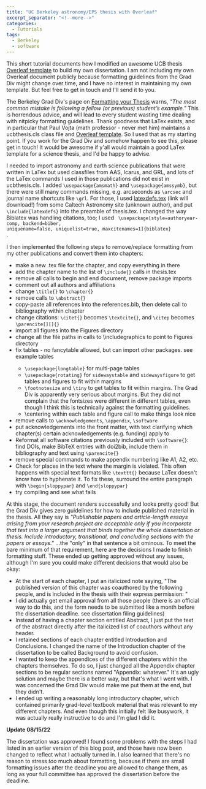 ```yaml
---
title: "UC Berkeley astronomy/EPS thesis with Overleaf"
excerpt_separator: "<!--more-->"
categories:
  - Tutorials
tags:
  - Berkeley
  - software
---
```


This short tutorial documents how I modified an awesome UCB thesis [Overleaf template](https://www.overleaf.com/latex/templates/uc-berkeley-thesis-template/mfzmtxfqvtxx) to build my own dissertation.  I am not including my own Overleaf document publicly because formatting guidelines from the Grad Div might change over time, and I have no interest in maintaining my own template. But feel free to get in touch and I'll send it to you.

The Berkeley Grad Div's page on [Formatting your Thesis](https://grad.berkeley.edu/academic-progress/doctoral/dissertation/#formatting-your-manuscript) warns, <i>"The most common mistake is following a fellow (or previous) student’s example."</i> This is horrendous advice, and will lead to every student wasting time dealing with nitpicky formatting guidelines.  Thank goodness that LaTex exists, and in particular that Paul Vojta (math professor - never met him) maintains a ucbthesis.cls class file and [Overleaf template](https://www.overleaf.com/latex/templates/uc-berkeley-thesis-template/mfzmtxfqvtxx).  So I used that as my starting point. If you work for the Grad Div and somehow happen to see this, please get in touch! It would be awesome if y'all would maintain a good LaTex template for a science thesis, and I'd be happy to advise.

I needed to import astronomy and earth science publications that were written in LaTex but used classfiles from AAS, Icarus, and GRL, and lots of the LaTex commands I used in those publications did not exist in ucbthesis.cls. I added <code>\usepackage{amsmath}</code> and <code>\usepackage{amssymb}</code>, but there were still many commands missing, e.g. arcseconds as <code>\arcsec</code> and journal name shortcuts like <code>\grl</code>. For those, I used [latexdefs.tex](https://sites.astro.caltech.edu/observatories/coo/solicit/2022B/latexdefs.tex) (link will download!) from some Caltech Astronomy site (unknown author), and put <code>\include{latexdefs}</code> into the preamble of thesis.tex.  I changed the way Biblatex was handling citations, too; I used <code> \usepackage[style=authoryear-comp, backend=biber, uniquename=false, uniquelist=true, maxcitenames=1]{biblatex} </code>.

I then implemented the following steps to remove/replace formatting from my other publications and convert them into chapters:

<ul>	
  <li> make a new .tex file for the chapter, and copy everything in there </li>
  <li> add the chapter name to the list of <code>\include{}</code> calls in thesis.tex </li>
  <li> remove all calls to begin and end document, remove package imports </li>
  <li> comment out all authors and affiliations </li>
  <li> change <code>\title{}</code> to <code>\chapter{}</code> </li>
  <li> remove calls to <code>\abstract{}</code> </li>
  <li> copy-paste all references into the references.bib, then delete call to bibliography within chapter </li> 
  <li> change citations: <code>\citet{}</code> becomes <code>\textcite{}</code>, and <code>\citep</code> becomes <code>\parencite[][]{}</code> </li>
  <li> import all figures into the Figures directory </li>
  <li> change all the file paths in calls to \includegraphics to point to Figures directory </li>
  <li> fix tables - no fancytable allowed, but can import other packages. see example tables </li>
    <ul> 
  	  <li> <code>\usepackage{longtable}</code> for multi-page tables </li>
	  <li> <code>\usepackage{rotating}</code> for <code>sidewaystable</code> and <code>sidewaysfigure</code> to get tables and figures to fit within margins </li>
	  <li> <code>\footnotesize</code> and <code>\tiny</code> to get tables to fit within margins. The Grad Div is apparently very serious about margins. But they did not complain that the fontsizes were different in different tables, even though I think this is technically against the formatting guidelines.</li>
	  <li> \centering within each table and figure call to make things look nice </li>
    </ul>
  <li> remove calls to <code>\acknowledgements</code>, <code>\appendix</code>, <code>\software</code> </li>
  <li> put acknowledgements into the front matter, with text clarifying which chapter(s) certain acknowledgements (e.g. funding) apply to </li>
  <li> Reformat all software citations previously included with <code>\software{}</code>: find DOIs, make BibTeX entries with doi2bib, include them in bibliography and text using <code>\parencite{}</code> </li>
  <li> remove special commands to make appendix numbering like A1, A2, etc. </li>
  <li> Check for places in the text where the margin is violated. This often happens with special text formats like <code>\texttt{}</code> because LaTex doesn't know how to hyphenate it. To fix these, surround the entire paragraph with <code>\begin{sloppypar}</code> and <code>\end{sloppypar}</code> </li>
  <li> try compiling and see what fails </li>
</ul>

At this stage, the document renders successfully and looks pretty good! But the Grad Div gives zero guidelines for how to include published material in the thesis. All they say is <i>"Publishable papers and article-length essays arising from your research project are acceptable only if you incorporate that text into a larger argument that binds together the whole dissertation or thesis. Include introductory, transitional, and concluding sections with the papers or essays."</i> ...the "only" in that sentence a bit ominous. To meet the bare minimum of that requirement, here are the decisions I made to finish formatting stuff. These ended up getting approved without any issues, although I'm sure you could make different decisions that would also be okay:
<ul> 
  <li> At the start of each chapter, I put an italicized note saying, "The published version of this chapter was coauthored by the following people, and is included in the thesis with their express permission: " </li>
  <li> I did actually get email approval from all those people (there is an official way to do this, and the form needs to be submitted like a month before the dissertation deadline. see dissertation filing guidelines) </li>
  <li> Instead of having a chapter section entitled Abstract, I just put the text of the abstract directly after the italicized list of coauthors without any header. </li>
  <li> I retained sections of each chapter entitled Introduction and Conclusions. I changed the name of the Introduction chapter of the dissertation to be called Background to avoid confusion. </li>
  <li> I wanted to keep the appendices of the different chapters within the chapters themselves. To do so, I just changed all the Appendix chapter sections to be regular sections named "Appendix: whatever." It's an ugly solution and maybe there is a better way, but that's what I went with. I was concerned the Grad Div would make me put them at the end, but they didn't. </li>
  <li> I ended up writing a reasonably long introductory chapter, which contained primarily grad-level textbook material that was relevant to my different chapters. And even though this initially felt like busywork, it was actually really instructive to do and I'm glad I did it.</li>
</ul>

<b> Update 08/15/22 </b>

The dissertation was approved!  I found some problems with the steps I had listed in an earlier version of this blog post, and those have now been changed  to reflect what I actually turned in. I also learned that there's no reason to stress <i>too</i> much about formatting, because if there are small formatting issues after the deadline you are allowed to change them, as long as your full committee has approved the dissertation before the deadline.
